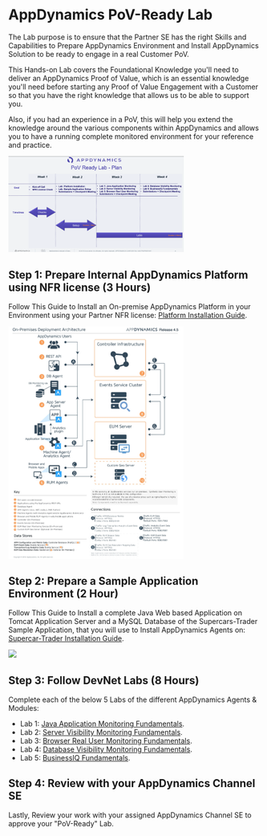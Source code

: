 # AppDynamics PoV-Ready Lab
The Lab purpose is to ensure that the Partner SE has the right Skills and Capabilities to Prepare AppDynamics Environment and Install AppDynamics Solution to be ready to engage in a real Customer PoV. 

This Hands-on Lab covers the Foundational Knowledge you'll need to deliver an AppDynamics Proof of Value, which is an essential knowledge you'll need before starting any Proof of Value Engagement with a Customer so that you have the right knowledge that allows us to be able to support you.

Also, if you had an experience in a PoV, this will help you extend the knowledge around the various components within AppDynamics and allows you to have a running complete monitored environment for your reference and practice.

<img src="https://github.com/sherifadel90/AppDynamicsPlatformInstallation/blob/master/assets/images/00-LabPlan.png" width="350">


## Step 1:  Prepare Internal AppDynamics Platform using NFR license (3 Hours)
Follow This Guide to Install an On-premise AppDynamics Platform in your Environment using your Partner NFR license:
[Platform Installation Guide](https://github.com/sherifadel90/AppDynamicsPlatformInstallation).

<img src="https://github.com/sherifadel90/AppDynamicsPlatformInstallation/blob/master/assets/images/00-onpremise-diagram.jpg" width="350">


## Step 2: Prepare a Sample Application Environment (2 Hour)
Follow This Guide to Install a complete Java Web based Application on Tomcat Application Server and a MySQL Database of the Supercars-Trader Sample Application,  that you will use to Install AppDynamics Agents on: [Supercar-Trader Installation Guide](https://github.com/sherifadel90/AppDynamics-SupercarsJavaApp).

<img src="https://github.com/sherifadel90/AppDynamics-SupercarsJavaApp/blob/master/doc-images/supercars-home.png" width="400">

## Step 3: Follow DevNet Labs (8 Hours)
Complete  each of the  below 5 Labs of the different AppDynamics Agents & Modules:
- Lab 1: [Java Application Monitoring Fundamentals](https://developer.cisco.com/learning/lab/fnd-01-appd-apm-java/step/1).
- Lab 2: [Server Visibility Monitoring Fundamentals](https://developer.cisco.com/learning/lab/fnd-02-appd-svm/step/1).
- Lab 3: [Browser Real User Monitoring Fundamentals](https://developer.cisco.com/learning/lab/fnd-03-appd-brum/step/1).
- Lab 4: [Database Visibility Monitoring Fundamentals](https://developer.cisco.com/learning/lab/fnd-04-appd-dbmon/step/1).
- Lab 5: [BusinessIQ Fundamentals](https://developer.cisco.com/learning/lab/fnd-05-appd-biq/step/1).

## Step 4: Review with your AppDynamics Channel SE
Lastly, Review your work with your assigned AppDynamics Channel SE to approve your "PoV-Ready" Lab.
